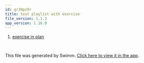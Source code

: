 ```yaml
---
id: gr30pz9r
title: test playlist with exercise
file_version: 1.1.3
app_version: 1.16.0
---
```


<!-- Steps - Do not remove this comment -->
1. [exercise in plan](exercise-in-plan.tyOZM.sw.md)


<br/>

This file was generated by Swimm. [Click here to view it in the app](https://swimm-web-app.web.app/repos/Z2l0aHViJTNBJTNBc3ItZXh0ZW5zaW9uJTNBJTNBZG91ZWs=/playlists/gr30pz9r).
